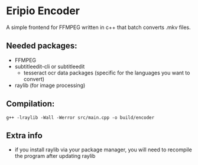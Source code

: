 # Eripio Encoder

A simple frontend for FFMPEG written in c++ that batch converts .mkv files.

## Needed packages:

- FFMPEG 
- subtitleedit-cli or subtitleedit
    - tesseract ocr data packages (specific for the languages you want to convert)
- raylib (for image processing)

## Compilation:
 ```g++ -lraylib -Wall -Werror src/main.cpp -o build/encoder```

## Extra info

- if you install raylib via your package manager, you will need to recompile the program after updating raylib
